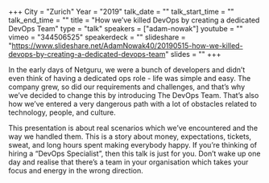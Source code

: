 +++
City = "Zurich"
Year = "2019"
talk_date = ""
talk_start_time = ""
talk_end_time = ""
title = "How we’ve killed DevOps by creating a dedicated DevOps Team"
type = "talk"
speakers = ["adam-nowak"]
youtube = ""
vimeo = "344506525"
speakerdeck = ""
slideshare = "https://www.slideshare.net/AdamNowak40/20190515-how-we-killed-devops-by-creating-a-dedicated-devops-team"
slides = ""
+++

In the early days of Netguru, we were a bunch of developers and didn’t even think of
having a dedicated ops role - life was simple and easy. The company grew, so did our
requirements and challenges, and that’s why we’ve decided to change this by introducing
The DevOps Team. That’s also how we’ve entered a very dangerous path with a lot of
obstacles related to technology, people, and culture.

This presentation is about real scenarios which we’ve encountered and the way we handled
them. This is a story about money, expectations, tickets, sweat, and long hours spent
making everybody happy. If you’re thinking of hiring a “DevOps Specialist”, then this
talk is just for you. Don’t wake up one day and realise that there’s a team in your
organisation which takes your focus and energy in the wrong direction.
